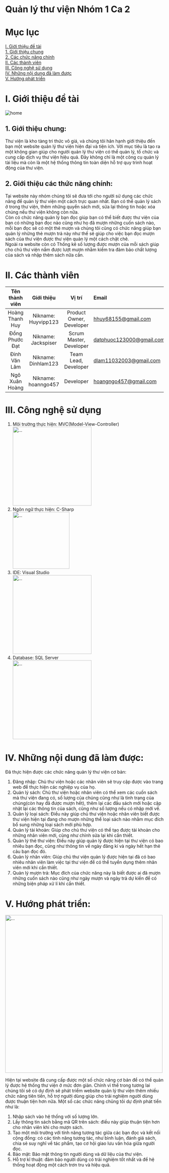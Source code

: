 # Quản lý thư viện Nhóm 1 Ca 2
# Mục lục
[I. Giới thiệu đề tài](#I)  
[1. Giới thiệu chung](#gt)  
[2. Các chức năng chính](#function)  
[II. Các thành viên](#member)  
[III. Công nghệ sử dụng](#cn)  
[IV. Những nội dung đã làm được](#dalam)  
[V. Hướng phát triển](#hpt)  

<a name = "I"></a>
# I. Giới thiệu đề tài   
![home](https://intedic.com/wp-content/uploads/2022/04/phan-mem-quan-ly-thu-vien.jpg)
<a name = "gt"></a>
## 1. Giới thiệu chung:  
  Thư viện là kho tàng tri thức vô giá, và chúng tôi hân hạnh giới thiệu đến bạn một website quản lý thư viện hiện đại và tiện ích. Với mục tiêu là tạo ra một không gian giúp cho người quản lý thư viện có thể quản lý, tổ chức và cung cấp dịch vụ thư viện hiệu quả. Đây không chỉ là một công cụ quản lý tài liệu mà còn là một hệ thống thông tin toàn diện hỗ trợ quy trình hoạt động của thư viện.
<a name = "function"></a>
## 2. Giới thiệu các thức năng chính:  
  Tại website này nhóm chúng tôi sẽ đưa tới cho người sử dụng các chức năng để quản lý thư viện một cách trực quan nhất. Bạn có thể quản lý sách ở trong thư viện, thêm những quyển sách mới, sửa lại thông tin hoặc xóa chúng nếu thư viện không còn nữa.  
Còn có chức năng quản lý bạn đọc giúp bạn có thể biết được thư viện của bạn có những bạn đọc nào cũng như họ đã mượn những cuốn sách nào, mỗi bạn đọc sẽ có một thẻ mượn và chúng tôi cũng có chức năng giúp bạn quản lý những thẻ mượn trả này như thế sẽ giúp cho việc bạn đọc mượn sách của thư viện được thư viện quản lý một cách chặt chẽ.  
Ngoài ra website còn có Thống kê số lượng được mượn của mỗi sách giúp cho chủ thư viện nắm được lượt mượn nhằm kiểm tra đảm bảo chất lượng của sách và nhập thêm sách nữa cần.
<a name = "member"></a>
# II. Các thành viên
|       Tên thành viên       |      Giới thiệu         | Vị trí     |  Email  |
| :------------:|:-------------:|:-----:|:-----------------|
|    Hoàng Thanh Huy          |        Nikname: Huyvipp123      |  Product Owner, Developer    |   hhuy68155@gmail.com   |
|     Đồng Phước Đạt         |        Nikname: Jackspiser      |   Scrum Master, Developer   |   datphuoc123000@gmail.com   |
|     Đinh Văn Lâm         | Nikname: Dinhlam123             |    Team Lead, Developer  |    dlam11032003@gmail.com    |
|     Ngô Xuân Hoàng    |     Nikname: hoanngo457           |      Developer   |    hoangngo457@gmail.com

<a name = "cn"></a>
# III. Công nghệ sử dụng
1. Môi trường thực hiện:
   MVC(Model-View-Controller)  
   <img src="https://www.pngkey.com/png/full/244-2444351_mvc-visual-studio-2010-icon.png" alt="..." width="250" />
2. Ngôn ngữ thực hiện:
   C-Sharp  
   <img src="https://static-00.iconduck.com/assets.00/c-sharp-c-icon-1822x2048-wuf3ijab.png" alt="..." width="180" />
3. IDE:
   Visual Studio  
   <img src="https://logowik.com/content/uploads/images/6668-.webp" alt="..." width="250" />
4. Database: SQL Server  
   <img src="https://logowik.com/content/uploads/images/microsoft-sql-server4529.jpg" alt="..." width="250" />
<a name = "dalam"></a>
# IV. Những nội dung đã làm được:  
Đã thực hiện được các chức năng quản lý thư viện cơ bản:  
1. Đăng nhập: Chủ thư viện hoặc các nhân viên sẽ truy cập được vào trang web để thực hiện các nghiệp vụ của họ.    
2. Quản lý sách: Chủ thư viện hoặc nhân viên có thể xem các cuốn sách mà thư viện đang có, số lượng của chúng cũng như là tình trạng của chúng(còn hay đã được mượn hết), thêm lại các đầu sách mới hoặc cập nhật lại các thông tin của sách, cũng như số lượng nếu có nhập mới về.  
3. Quản lý loại sách: Điều này giúp chủ thư viện hoặc nhân viên biết được thư viện hiện tại đang cho mượn những thể loại sách nào nhằm mục đích bổ sung những loại sách mới phù hợp.
4. Quản lý tài khoản: Giúp cho chủ thư viện có thể tạo được tài khoản cho những nhân viên mới, cũng như chỉnh sửa lại khi cần thiết.  
5. Quản lý thẻ thư viện: Điều này giúp quản lý được hiện tại thư viện có bao nhiêu bạn đọc, cũng như thông tin về ngày đăng kí và ngày hết hạn thẻ cảu bạn đọc đó.  
6. Quản lý nhân viên: Giúp chủ thư viện quản lý được hiện tại đã có bao nhiêu nhân viên làm việc tại thư viện để có thể tuyển dụng thêm nhân viên mới khi cần thiết.  
7. Quản lý mượn trả: Mục đích của chức năng này là biết được ai đã mượn những cuốn sách nào cũng như ngày mượn và ngày trả dự kiến để có những biện pháp xử lí khi cần thiết.  

<a name = "hpt"><a/>
# V. Hướng phát triển:  
<img src="https://luanvanaz.com/wp-content/uploads/2015/08/7ffe5599705f8b26d21f774163e9dc52.jpg" alt="..." width="500" />  

Hiện tại website đã cung cấp được một số chức năng cơ bản để có thể quản lý được hệ thống thư viện ở mức đơn giản. Chính vì thế trong tương lai chúng tôi sẽ có dự định sẽ phát triểm website quản lý thư viện thêm nhiều chức năng tiên tiến, hỗ trợ người dùng giúp cho trải nghiệm người dùng được thuận tiện hơn nữa. Một số các chức năng chũng tôi dự định phát tiển như là:  
1. Nhập sách vào hệ thống với số lượng lớn.    
2. Lấy thông tin sách bằng mã QR trên sách: điều này giúp thuận tiện hơn cho nhân viên khi cho mượn sách.    
3. Tạo một môi trường với tính năng tương tác giữa các bạn đọc và kết nối cộng đồng: có các tính năng tương tác, như bình luận, đánh giá sách, chia sẻ suy nghĩ về tác phẩm, tạo cơ hội giao lưu văn hóa giữa người đọc.    
4. Bảo mật: Bảo mật thông tin người dùng và dữ liệu của thư viện.    
5. Hỗ trợ kĩ thuật: đảm bảo người dùng có trải nghiệm tốt nhất và để hệ thống hoạt động một cách trơn tru và hiệu quả.    
